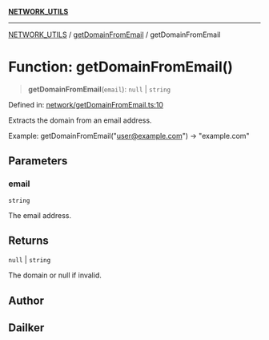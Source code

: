 [**NETWORK_UTILS**](../../README.md)

***

[NETWORK_UTILS](../../README.md) / [getDomainFromEmail](../README.md) / getDomainFromEmail

# Function: getDomainFromEmail()

> **getDomainFromEmail**(`email`): `null` \| `string`

Defined in: [network/getDomainFromEmail.ts:10](https://github.com/dailker/everyutil/blob/7c30ec40bbb398255a9be572db0a537e8bcb9c11/src/network/getDomainFromEmail.ts#L10)

Extracts the domain from an email address.

Example: getDomainFromEmail("user@example.com") → "example.com"

## Parameters

### email

`string`

The email address.

## Returns

`null` \| `string`

The domain or null if invalid.

## Author

## Dailker
